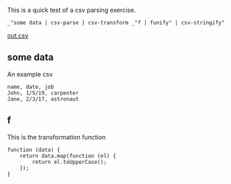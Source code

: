 This is a quick test of a csv parsing exercise. 

    _"some data | csv-parse | csv-transform _"f | funify" | csv-stringify"

[out.csv](# "save:")
    
## some data

An example csv 

    name, date, job
    John, 1/5/19, carpenter
    Jane, 2/3/17, astronaut


## f

This is the transformation function

    function (data) {
        return data.map(function (el) {
            return el.toUpperCase();
        });
    }

